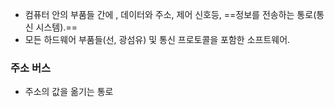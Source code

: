 - 컴퓨터 안의 부품들 간에 , 데이터와 주소, 제어 신호등, ==정보를 전송하는 통로(통신 시스템).==
- 모든 하드웨어 부품들(선, 광섬유) 및 통신 프로토콜을 포함한 소프트웨어.

### 주소 버스
- 주소의 값을 옮기는 통로

